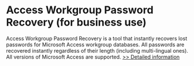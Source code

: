 # Access Workgroup Password Recovery (for business use)
Access Workgroup Password Recovery is a tool that instantly recovers lost passwords for Microsoft Access workgroup databases. All passwords are recovered instantly regardless of their length (including multi-lingual ones). All versions of Microsoft Access are supported.
[>> Detailed information](https://secure.shareit.com/shareit/product.html?productid=300046364&affiliateid=200057808)